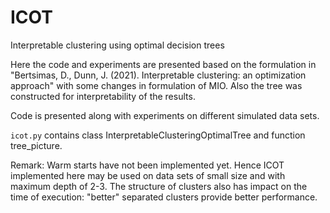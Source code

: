 # ICOT
Interpretable clustering using optimal decision trees

Here the code and experiments are presented based on the formulation in "Bertsimas, D., Dunn, J. (2021). Interpretable clustering: an optimization approach" with some changes in formulation of MIO. Also the tree was constructed for interpretability of the results.

Code is presented along with experiments on different simulated data sets. 

`icot.py` contains class InterpretableClusteringOptimalTree and function tree_picture.

Remark:
Warm starts have not been implemented yet. Hence ICOT implemented here may be used on data sets of small size and with maximum depth of 2-3. The structure of clusters also has impact on the time of execution: "better" separated clusters provide better performance.
